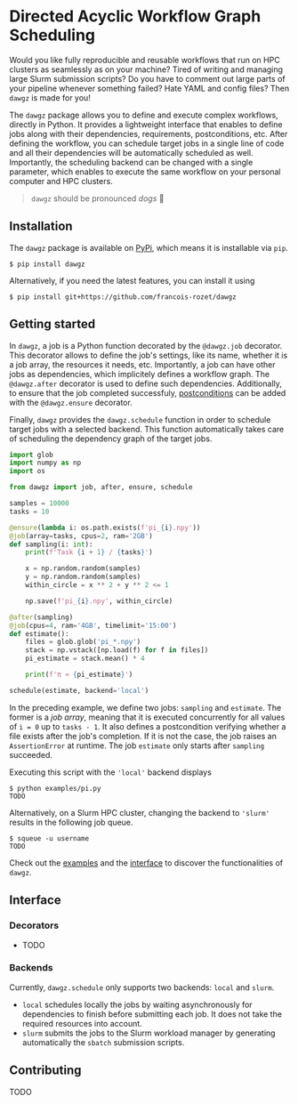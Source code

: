 # Directed Acyclic Workflow Graph Scheduling

Would you like fully reproducible and reusable workflows that run on HPC clusters as seamlessly as on your machine? Tired of writing and managing large Slurm submission scripts? Do you have to comment out large parts of your pipeline whenever something failed? Hate YAML and config files? Then `dawgz` is made for you!

The `dawgz` package allows you to define and execute complex workflows, directly in Python. It provides a lightweight interface that enables to define jobs along with their dependencies, requirements, postconditions, etc. After defining the workflow, you can schedule target jobs in a single line of code and all their dependencies will be automatically scheduled as well. Importantly, the scheduling backend can be changed with a single parameter, which enables to execute the same workflow on your personal computer and HPC clusters.

> `dawgz` should be pronounced *dogs* :dog:

## Installation

The `dawgz` package is available on [PyPi](https://pypi.org/project/dawgz/), which means it is installable via `pip`.

```console
$ pip install dawgz
```

Alternatively, if you need the latest features, you can install it using

```console
$ pip install git+https://github.com/francois-rozet/dawgz
```

## Getting started

In `dawgz`, a job is a Python function decorated by the `@dawgz.job` decorator. This decorator allows to define the job's settings, like its name, whether it is a job array, the resources it needs, etc. Importantly, a job can have other jobs as dependencies, which implicitely defines a workflow graph. The `@dawgz.after` decorator is used to define such dependencies. Additionally, to ensure that the job completed successfuly, [postconditions](https://en.wikipedia.org/wiki/Postcondition) can be added with the `@dawgz.ensure` decorator.

Finally, `dawgz` provides the `dawgz.schedule` function in order to schedule target jobs with a selected backend. This function automatically takes care of scheduling the dependency graph of the target jobs.

```python
import glob
import numpy as np
import os

from dawgz import job, after, ensure, schedule

samples = 10000
tasks = 10

@ensure(lambda i: os.path.exists(f'pi_{i}.npy'))
@job(array=tasks, cpus=2, ram='2GB')
def sampling(i: int):
    print(f'Task {i + 1} / {tasks}')

    x = np.random.random(samples)
    y = np.random.random(samples)
    within_circle = x ** 2 + y ** 2 <= 1

    np.save(f'pi_{i}.npy', within_circle)

@after(sampling)
@job(cpus=4, ram='4GB', timelimit='15:00')
def estimate():
    files = glob.glob('pi_*.npy')
    stack = np.vstack([np.load(f) for f in files])
    pi_estimate = stack.mean() * 4

    print(f'π ≈ {pi_estimate}')

schedule(estimate, backend='local')
```

In the preceding example, we define two jobs: `sampling` and `estimate`. The former is a *job array*, meaning that it is executed concurrently for all values of `i = 0` up to `tasks - 1`. It also defines a postcondition verifying whether a file exists after the job's completion. If it is not the case, the job raises an `AssertionError` at runtime. The job `estimate` only starts after `sampling` succeeded.

Executing this script with the `'local'` backend displays

```console
$ python examples/pi.py
TODO
```

Alternatively, on a Slurm HPC cluster, changing the backend to `'slurm'` results in the following job queue.

```console
$ squeue -u username
TODO
```

Check out the [examples](examples/) and the [interface](#Interface) to discover the functionalities of `dawgz`.

## Interface

### Decorators

* TODO

### Backends

Currently, `dawgz.schedule` only supports two backends: `local` and `slurm`.

* `local` schedules locally the jobs by waiting asynchronously for dependencies to finish before submitting each job. It does not take the required resources into account.
* `slurm` submits the jobs to the Slurm workload manager by generating automatically the `sbatch` submission scripts.

## Contributing

TODO
